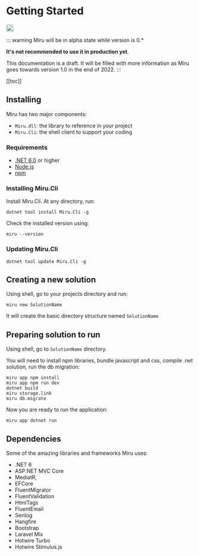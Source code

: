 <!-- 
What Miru is?
Overview
  samples
  TODO: video
TODO: Update packages
  TODO: Update Selenium
TODO: References
TODO: Roadmap and Vision link
-->
# Getting Started

<p>
  <a href="https://www.nuget.org/packages/Miru/">
      <img src="https://img.shields.io/nuget/vpre/miru.svg" alt="nuget" height="20">
  </a>  
</p>

::: warning
Miru will be in alpha state while version is 0.*

**It's not recommended to use it in production yet**.

This documentation is a draft. It will be filled with more information as Miru goes towards version 1.0 in the end of 2022.
:::

[[toc]]

## Installing

Miru has two major components:

* `Miru.dll`: the library to reference in your project
* `Miru.Cli`: the shell client to support your coding 

### Requirements

* [.NET 6.0](https://dotnet.microsoft.com/download/dotnet/6.0) or higher
* [Node.js](https://nodejs.org/en/)
* [npm](https://www.npmjs.com/get-npm)

### Installing Miru.Cli

Install Miru.Cli. At any directory, run:

```
dotnet tool install Miru.Cli -g
```

Check the installed version using:

```
miru --version
```

### Updating Miru.Cli

```
dotnet tool update Miru.Cli -g
```

## Creating a new solution

Using shell, go to your projects directory and run:

```
miru new SolutionName
```

It will create the basic directory structure named `SolutionName`

## Preparing solution to run

Using shell, go to `SolutionName` directory.

You will need to install npm libraries, bundle javascript and css, compile .net solution, run the db migration:

```shell
miru app npm install
miru app npm run dev
dotnet build
miru storage.link
miru db.migrate
```

Now you are ready to run the application:

```shell
miru app dotnet run
```

## Dependencies

Some of the amazing libraries and frameworks Miru uses:

* .NET 6
* ASP.NET MVC Core
* MediatR,
* EFCore
* FluentMigrator
* FluentValidation
* HtmlTags
* FluentEmail
* Serilog
* Hangfire
* Bootstrap
* Laravel Mix
* Hotwire Turbo
* Hotwire Stimulus.js